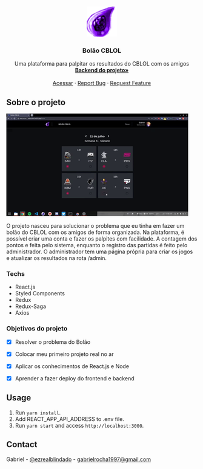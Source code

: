 <!-- PROJECT LOGO -->
<br />
<p align="center">
  <a href="https://github.com/gab618/bolao-cblol-frontend">
    <img src="src/assets/logo.png" alt="Logo" width="80" height="80">
  </a>

  <h3 align="center">Bolão CBLOL</h3>

  <p align="center">
    Uma plataforma para palpitar os resultados do CBLOL com os amigos
    <br />
    <a href="https://github.com/gab618/bolao-cblol"><strong>Backend do projeto»</strong></a>
    <br />
    <br />
    <a href="https://www.bolaocblol.com.br/">Acessar</a>
    ·
    <a href="https://github.com/gab618/bolao-cblol">Report Bug</a>
    ·
    <a href="https://github.com/gab618/bolao-cblol">Request Feature</a>
  </p>
</p>


<!-- ABOUT THE PROJECT -->
## Sobre o projeto

[![Discord Clone Screen Shot][product-gif]](https://www.bolaocblol.com.br/)

O projeto nasceu para solucionar o problema que eu tinha em fazer um bolão do CBLOL com os amigos de forma organizada. Na plataforma, é possível criar uma conta e fazer os palpites com facilidade. A contagem dos pontos e feita pelo sistema, enquanto o registro das partidas é feito pelo administrador. O administrador tem uma página própria para criar os jogos e atualizar os resultados na rota /admin.

### Techs

* React.js
* Styled Components
* Redux
* Redux-Saga
* Axios

### Objetivos do projeto

- [x] Resolver o problema do Bolão
- [x] Colocar meu primeiro projeto real no ar
- [x] Aplicar os conhecimentos de React.js e Node
- [x] Aprender a fazer deploy do frontend e backend



## Usage

1. Run `yarn install`.<br />
2. Add REACT_APP_API_ADDRESS to .env file. <br />
2. Run `yarn start` and access `http://localhost:3000`.<br />



<!-- USAGE EXAMPLES -->
<!-- ## Usage

Use this space to show useful examples of how a project can be used. Additional screenshots, code examples and demos work well in this space. You may also link to more resources.

_For more examples, please refer to the [Documentation](https://example.com)_ -->



<!-- CONTRIBUTING -->
<!-- ## Contributing

Contributions are what make the open source community such an amazing place to be learn, inspire, and create. Any contributions you make are **greatly appreciated**.

1. Fork the Project
2. Create your Feature Branch (`git checkout -b feature/AmazingFeature`)
3. Commit your Changes (`git commit -m 'Add some AmazingFeature'`)
4. Push to the Branch (`git push origin feature/AmazingFeature`)
5. Open a Pull Request -->



<!-- LICENSE -->
<!-- ## License
Distributed under the MIT License. See `LICENSE` for more information. -->



<!-- CONTACT -->
## Contact

Gabriel - [@ezrealblindado](https://twitter.com/ezrealblindado) - gabrielrocha1997@gmail.com

<!-- Project Link: [https://github.com/your_username/repo_name](https://github.com/your_username/repo_name) -->


<!-- MARKDOWN LINKS & IMAGES -->
<!-- https://www.markdownguide.org/basic-syntax/#reference-style-links -->
[product-gif]: images/gif.gif
[product-screenshot]: images/screenshot.png

